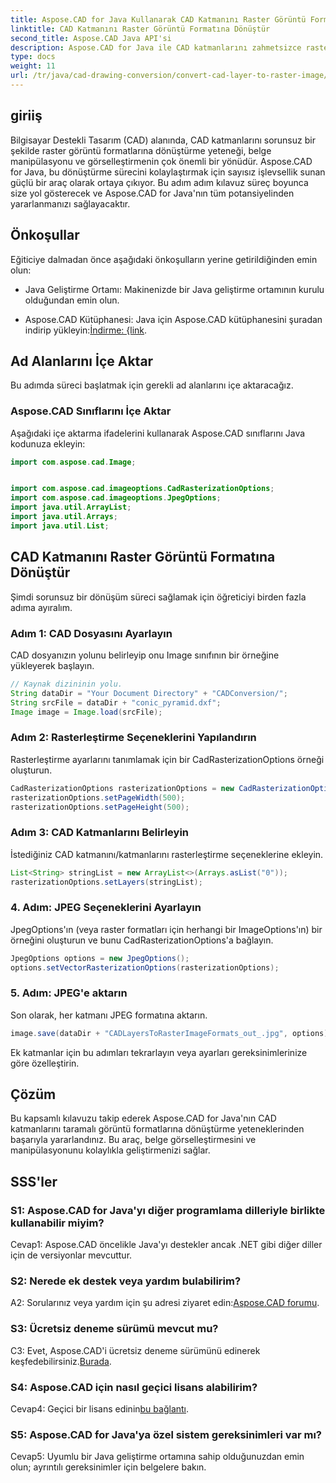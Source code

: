 ```yaml
---
title: Aspose.CAD for Java Kullanarak CAD Katmanını Raster Görüntü Formatına Dönüştürün
linktitle: CAD Katmanını Raster Görüntü Formatına Dönüştür
second_title: Aspose.CAD Java API'si
description: Aspose.CAD for Java ile CAD katmanlarını zahmetsizce raster görüntülere nasıl dönüştüreceğinizi öğrenin. Sorunsuz belge görselleştirmesi için adım adım kılavuzumuzu izleyin.
type: docs
weight: 11
url: /tr/java/cad-drawing-conversion/convert-cad-layer-to-raster-image/
---
```

## giriiş

Bilgisayar Destekli Tasarım (CAD) alanında, CAD katmanlarını sorunsuz bir şekilde raster görüntü formatlarına dönüştürme yeteneği, belge manipülasyonu ve görselleştirmenin çok önemli bir yönüdür. Aspose.CAD for Java, bu dönüştürme sürecini kolaylaştırmak için sayısız işlevsellik sunan güçlü bir araç olarak ortaya çıkıyor. Bu adım adım kılavuz süreç boyunca size yol gösterecek ve Aspose.CAD for Java'nın tüm potansiyelinden yararlanmanızı sağlayacaktır.

## Önkoşullar

Eğiticiye dalmadan önce aşağıdaki önkoşulların yerine getirildiğinden emin olun:

- Java Geliştirme Ortamı: Makinenizde bir Java geliştirme ortamının kurulu olduğundan emin olun.

-  Aspose.CAD Kütüphanesi: Java için Aspose.CAD kütüphanesini şuradan indirip yükleyin:[İndirme: {link](https://releases.aspose.com/cad/java/).

## Ad Alanlarını İçe Aktar

Bu adımda süreci başlatmak için gerekli ad alanlarını içe aktaracağız.

### Aspose.CAD Sınıflarını İçe Aktar

Aşağıdaki içe aktarma ifadelerini kullanarak Aspose.CAD sınıflarını Java kodunuza ekleyin:

```java
import com.aspose.cad.Image;


import com.aspose.cad.imageoptions.CadRasterizationOptions;
import com.aspose.cad.imageoptions.JpegOptions;
import java.util.ArrayList;
import java.util.Arrays;
import java.util.List;
```

## CAD Katmanını Raster Görüntü Formatına Dönüştür

Şimdi sorunsuz bir dönüşüm süreci sağlamak için öğreticiyi birden fazla adıma ayıralım.

### Adım 1: CAD Dosyasını Ayarlayın

CAD dosyanızın yolunu belirleyip onu Image sınıfının bir örneğine yükleyerek başlayın.

```java
// Kaynak dizininin yolu.
String dataDir = "Your Document Directory" + "CADConversion/";
String srcFile = dataDir + "conic_pyramid.dxf";
Image image = Image.load(srcFile);
```

### Adım 2: Rasterleştirme Seçeneklerini Yapılandırın

Rasterleştirme ayarlarını tanımlamak için bir CadRasterizationOptions örneği oluşturun.

```java
CadRasterizationOptions rasterizationOptions = new CadRasterizationOptions();
rasterizationOptions.setPageWidth(500);
rasterizationOptions.setPageHeight(500);
```

### Adım 3: CAD Katmanlarını Belirleyin

İstediğiniz CAD katmanını/katmanlarını rasterleştirme seçeneklerine ekleyin.

```java
List<String> stringList = new ArrayList<>(Arrays.asList("0"));
rasterizationOptions.setLayers(stringList);
```

### 4. Adım: JPEG Seçeneklerini Ayarlayın

JpegOptions'ın (veya raster formatları için herhangi bir ImageOptions'ın) bir örneğini oluşturun ve bunu CadRasterizationOptions'a bağlayın.

```java
JpegOptions options = new JpegOptions();
options.setVectorRasterizationOptions(rasterizationOptions);
```

### 5. Adım: JPEG'e aktarın

Son olarak, her katmanı JPEG formatına aktarın.

```java
image.save(dataDir + "CADLayersToRasterImageFormats_out_.jpg", options);
```

Ek katmanlar için bu adımları tekrarlayın veya ayarları gereksinimlerinize göre özelleştirin.

## Çözüm

Bu kapsamlı kılavuzu takip ederek Aspose.CAD for Java'nın CAD katmanlarını taramalı görüntü formatlarına dönüştürme yeteneklerinden başarıyla yararlandınız. Bu araç, belge görselleştirmesini ve manipülasyonunu kolaylıkla geliştirmenizi sağlar.

## SSS'ler

### S1: Aspose.CAD for Java'yı diğer programlama dilleriyle birlikte kullanabilir miyim?

Cevap1: Aspose.CAD öncelikle Java'yı destekler ancak .NET gibi diğer diller için de versiyonlar mevcuttur.

### S2: Nerede ek destek veya yardım bulabilirim?

 A2: Sorularınız veya yardım için şu adresi ziyaret edin:[Aspose.CAD forumu](https://forum.aspose.com/c/cad/19).

### S3: Ücretsiz deneme sürümü mevcut mu?

 C3: Evet, Aspose.CAD'i ücretsiz deneme sürümünü edinerek keşfedebilirsiniz.[Burada](https://releases.aspose.com/).

### S4: Aspose.CAD için nasıl geçici lisans alabilirim?

 Cevap4: Geçici bir lisans edinin[bu bağlantı](https://purchase.aspose.com/temporary-license/).

### S5: Aspose.CAD for Java'ya özel sistem gereksinimleri var mı?

Cevap5: Uyumlu bir Java geliştirme ortamına sahip olduğunuzdan emin olun; ayrıntılı gereksinimler için belgelere bakın.